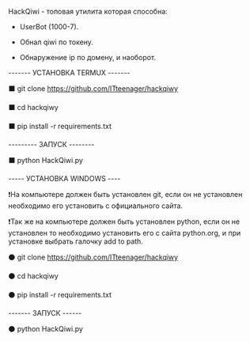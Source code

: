 HackQiwi - топовая утилита которая способна:

- UserBot (1000-7).

- Обнал qiwi по токену.

- Обнаружение ip по домену, и наоборот.

------- УСТАНОВКА TERMUX -------

⬛ git clone https://github.com/ITteenager/hackqiwy

⬛ cd hackqiwy

⬛ pip install -r requirements.txt

--------- ЗАПУСК --------

⬛ python HackQiwi.py

----- УСТАНОВКА WINDOWS ----

❗На компьютере должен быть установлен git, если он не установлен необходимо его установить с официального сайта.

❗Так же на компьютере должен быть установлен python, если он не установлен то необходимо установить его с сайта python.org, и при установке выбрать галочку add to path. 

⚫ git clone https://github.com/ITteenager/hackqiwy

⚫ cd hackqiwy

⚫ pip install -r requirements.txt

------- ЗАПУСК ------

⚫ python HackQiwi.py
